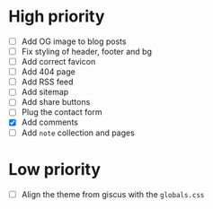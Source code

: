 # High priority

- [ ] Add OG image to blog posts
- [ ] Fix styling of header, footer and bg
- [ ] Add correct favicon
- [ ] Add 404 page
- [ ] Add RSS feed
- [ ] Add sitemap
- [ ] Add share buttons
- [ ] Plug the contact form
- [x] Add comments
- [ ] Add `note` collection and pages

# Low priority

- [ ] Align the theme from giscus with the `globals.css`
